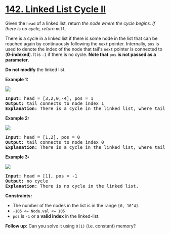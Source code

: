 # [142. Linked List Cycle II](https://leetcode.com/problems/linked-list-cycle-ii/)

Given the `head` of a linked list, return *the node where the cycle begins. If there is no cycle, return* `null`.

There is a cycle in a linked list if there is some node in the list that can be reached again by continuously following the `next` pointer. Internally, `pos` is used to denote the index of the node that tail's `next` pointer is connected to (**0-indexed**). It is `-1` if there is no cycle. **Note that** `pos` **is not passed as a parameter**.

**Do not modify** the linked list.


**Example 1:**

![](https://assets.leetcode.com/uploads/2018/12/07/circularlinkedlist.png)

<pre>
<b>Input:</b> head = [3,2,0,-4], pos = 1
<b>Output:</b> tail connects to node index 1
<b>Explanation:</b> There is a cycle in the linked list, where tail connects to the second node.
</pre>

**Example 2:**

![](https://assets.leetcode.com/uploads/2018/12/07/circularlinkedlist_test2.png)

<pre>
<b>Input:</b> head = [1,2], pos = 0
<b>Output:</b> tail connects to node index 0
<b>Explanation:</b> There is a cycle in the linked list, where tail connects to the first node.
</pre>


**Example 3:**

![](https://assets.leetcode.com/uploads/2018/12/07/circularlinkedlist_test3.png)

<pre>
<b>Input:</b> head = [1], pos = -1
<b>Output:</b> no cycle
<b>Explanation:</b> There is no cycle in the linked list.
</pre>

**Constraints:**

- The number of the nodes in the list is in the range `[0, 10^4]`.
- `-105 <= Node.val <= 105`
- `pos` is `-1` or a **valid index** in the linked-list.
 

**Follow up:** Can you solve it using `O(1)` (i.e. constant) memory?
